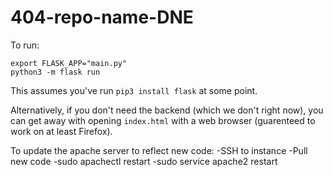 # 404-repo-name-DNE

To run:
```
export FLASK_APP="main.py"
python3 -m flask run
```
This assumes you've run `pip3 install flask` at some point.

Alternatively, if you don't need the backend (which we don't right now), you can get away with opening `index.html` with a web browser (guarenteed to work on at least Firefox).

To update the apache server to reflect new code:
-SSH to instance
-Pull new code
-sudo apachectl restart
-sudo service apache2 restart
